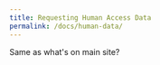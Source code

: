 ```yaml
---
title: Requesting Human Access Data
permalink: /docs/human-data/
---
```


Same as what's on main site?
